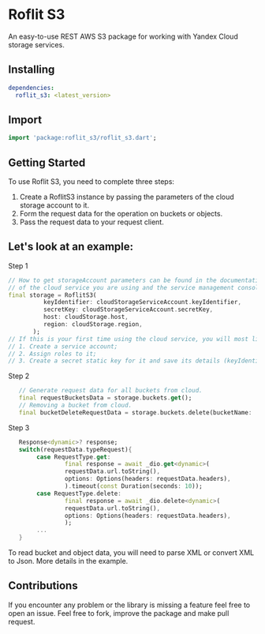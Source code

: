# Roflit S3

An easy-to-use REST AWS S3 package for working with Yandex Cloud storage services.

## Installing

```yaml
dependencies:
  roflit_s3: <latest_version>
```

## Import

```dart
import 'package:roflit_s3/roflit_s3.dart';
```

## Getting Started

To use Roflit S3, you need to complete three steps:

1.  Create a RoflitS3 instance by passing the parameters of the cloud storage account to it.
2.  Form the request data for the operation on buckets or objects.
3.  Pass the request data to your request client.

## Let's look at an example:

Step 1

```dart
// How to get storageAccount parameters can be found in the documentation
// of the cloud service you are using and the service management console.
final storage = RoflitS3(
          keyIdentifier: cloudStorageServiceAccount.keyIdentifier,
          secretKey: cloudStorageServiceAccount.secretKey,
          host: cloudStorage.host,
          region: cloudStorage.region,
       );
// If this is your first time using the cloud service, you will most likely also need:
// 1. Create a service account;
// 2. Assign roles to it;
// 3. Create a secret static key for it and save its details (keyIdentifier and secretKey).
```

Step 2

```dart
   // Generate request data for all buckets from cloud.
   final requestBucketsData = storage.buckets.get();
   // Removing a bucket from cloud.
   final bucketDeleteRequestData = storage.buckets.delete(bucketName: 'bucketName');
```

Step 3

```dart
   Response<dynamic>? response;
   switch(requestData.typeRequest){
        case RequestType.get:
                final response = await _dio.get<dynamic>(
                requestData.url.toString(),
                options: Options(headers: requestData.headers),
                ).timeout(const Duration(seconds: 10));
        case RequestType.delete:
                final response = await _dio.delete<dynamic>(
                requestData.url.toString(),
                options: Options(headers: requestData.headers),
                );
        ...
   }
```

To read bucket and object data, you will need to parse XML or convert XML to Json. More details in the example.

## Contributions

If you encounter any problem or the library is missing a feature feel free to open an issue. Feel
free to fork, improve the package and make pull request.
